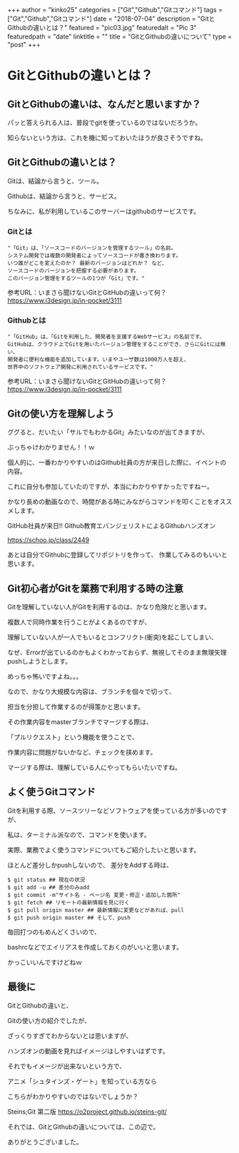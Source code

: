 +++
author = "kinko25"
categories = ["Git","Github","Gitコマンド"]
tags = ["Git","Github","Gitコマンド"]
date = "2018-07-04"
description = "GitとGithubの違いとは？"
featured = "pic03.jpg"
featuredalt = "Pic 3"
featuredpath = "date"
linktitle = ""
title = "GitとGithubの違いについて"
type = "post"
+++

# GitとGithubの違いとは？
## GitとGithubの違いは、なんだと思いますか？

パッと答えられる人は、普段でgitを使っているのではないだろうか。

知らないという方は、これを機に知っておいたほうが良さそうですね。

## GitとGithubの違いとは？
Gitは、結論から言うと、ツール。

Githubは、結論から言うと、サービス。


ちなみに、私が利用しているこのサーバーはgithubのサービスです。

### Gitとは
```
"「Git」は、「ソースコードのバージョンを管理するツール」の名前。
システム開発では複数の開発者によってソースコードが書き換わります。
いつ誰がどこを変えたのか？ 最新のバージョンはどれか？ など、
ソースコードのバージョンを把握する必要があります。
このバージョン管理をするツールの1つが「Git」です。"
```
参考URL：いまさら聞けないGitとGitHubの違いって何？ https://www.i3design.jp/in-pocket/3111

### Githubとは
```
"「GitHub」は、「Gitを利用した、開発者を支援するWebサービス」の名前です。
GitHubは、クラウド上でGitを用いたバージョン管理をすることができ、さらにGitには無い、
開発者に便利な機能を追加しています。いまやユーザ数は1000万人を超え、
世界中のソフトウェア開発に利用されているサービスです。"
```

参考URL：いまさら聞けないGitとGitHubの違いって何？ https://www.i3design.jp/in-pocket/3111

## Gitの使い方を理解しよう
ググると、だいたい「サルでもわかるGit」みたいなのが出てきますが、

ぶっちゃけわかりません！！ｗ

個人的に、一番わかりやすいのはGithub社員の方が来日した際に、イベントの内容。

これに自分も参加していたのですが、本当にわかりやすかったですねー。

かなり長めの動画なので、時間がある時にみながらコマンドを叩くことをオススメします。

GitHub社員が来日!! Github教育エバンジェリストによるGithubハンズオン

https://schoo.jp/class/2449

あとは自分でGithubに登録してリポジトリを作って、
作業してみるのもいいと思います。

## Git初心者がGitを業務で利用する時の注意
Gitを理解していない人がGitを利用するのは、かなり危険だと思います。

複数人で同時作業を行うことがよくあるのですが、

理解していない人が一人でもいるとコンフリクト(衝突)を起こしてしまい、

なぜ、Errorが出ているのかもよくわかっておらず、無視してそのまま無理矢理pushしようとします。


めっちゃ怖いですよね。。。

なので、かなり大規模な内容は、ブランチを個々で切って、

担当を分担して作業するのが得策かと思います。

その作業内容をmasterブランチでマージする際は、

「プルリクエスト」という機能を使うことで、

作業内容に問題がないかなど、チェックを挟めます。

マージする際は、理解している人にやってもらいたいですね。


## よく使うGitコマンド

Gitを利用する際、ソースツリーなどソフトウェアを使っている方が多いのですが、

私は、ターミナル派なので、コマンドを使います。

実際、業務でよく使うコマンドについてもご紹介したいと思います。

ほとんど差分しかpushしないので、
差分をAddする時は、
```
$ git status ## 現在の状況
$ git add -u ## 差分のみadd
$ git commit -m"サイト名 - ページ名 変更・修正・追加した箇所"
$ git fetch ## リモートの最新情報を見に行く
$ git pull origin master ## 最新情報に変更などがあれば、pull
$ git push origin master ## そして、push
```
毎回打つのもめんどくさいので、

bashrcなどでエイリアスを作成しておくのがいいと思います。

かっこいいんですけどねｗ

## 最後に
GitとGithubの違いと、

Gitの使い方の紹介でしたが、

ざっくりすぎてわからないとは思いますが、

ハンズオンの動画を見ればイメージはしやすいはずです。

それでもイメージが出来ないという方で、

アニメ「シュタインズ・ゲート」を知っている方なら

こちらがわかりやすいのではないでしょうか？

Steins;Git 第二版 https://o2project.github.io/steins-git/


それでは、GitとGithubの違いについては、この辺で。

ありがとうございました。